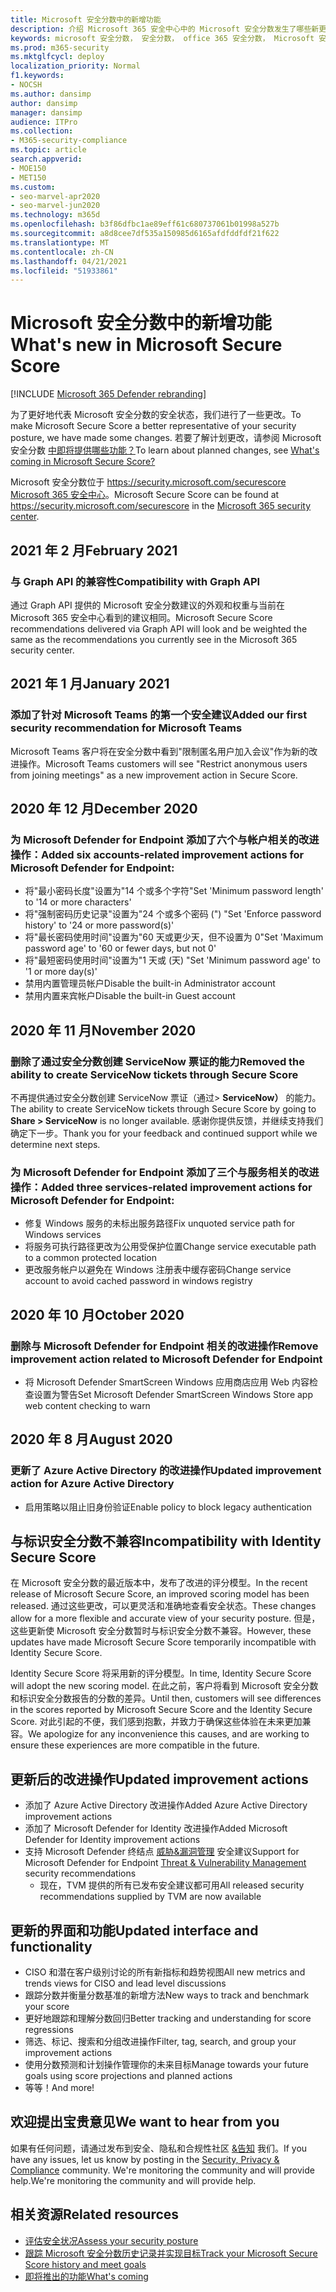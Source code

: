 ```yaml
---
title: Microsoft 安全分数中的新增功能
description: 介绍 Microsoft 365 安全中心中的 Microsoft 安全分数发生了哪些新更改。
keywords: microsoft 安全分数， 安全分数， office 365 安全分数， Microsoft 安全分数， microsoft 365 安全中心
ms.prod: m365-security
ms.mktglfcycl: deploy
localization_priority: Normal
f1.keywords:
- NOCSH
ms.author: dansimp
author: dansimp
manager: dansimp
audience: ITPro
ms.collection:
- M365-security-compliance
ms.topic: article
search.appverid:
- MOE150
- MET150
ms.custom:
- seo-marvel-apr2020
- seo-marvel-jun2020
ms.technology: m365d
ms.openlocfilehash: b3f86dfbc1ae89eff61c680737061b01998a527b
ms.sourcegitcommit: a8d8cee7df535a150985d6165afdfddfdf21f622
ms.translationtype: MT
ms.contentlocale: zh-CN
ms.lasthandoff: 04/21/2021
ms.locfileid: "51933861"
---
```

# <a name="whats-new-in-microsoft-secure-score"></a><span data-ttu-id="6828b-104">Microsoft 安全分数中的新增功能</span><span class="sxs-lookup"><span data-stu-id="6828b-104">What's new in Microsoft Secure Score</span></span>

[!INCLUDE [Microsoft 365 Defender rebranding](../includes/microsoft-defender.md)]

<span data-ttu-id="6828b-105">为了更好地代表 Microsoft 安全分数的安全状态，我们进行了一些更改。</span><span class="sxs-lookup"><span data-stu-id="6828b-105">To make Microsoft Secure Score a better representative of your security posture, we have made some changes.</span></span> <span data-ttu-id="6828b-106">若要了解计划更改，请参阅 Microsoft 安全分数 [中即将提供哪些功能？](microsoft-secure-score-whats-coming.md)</span><span class="sxs-lookup"><span data-stu-id="6828b-106">To learn about planned changes, see [What's coming in Microsoft Secure Score?](microsoft-secure-score-whats-coming.md)</span></span>

<span data-ttu-id="6828b-107">Microsoft 安全分数位于 https://security.microsoft.com/securescore [Microsoft 365 安全中心](overview-security-center.md)。</span><span class="sxs-lookup"><span data-stu-id="6828b-107">Microsoft Secure Score can be found at https://security.microsoft.com/securescore in the [Microsoft 365 security center](overview-security-center.md).</span></span>
    
## <a name="february-2021"></a><span data-ttu-id="6828b-108">2021 年 2 月</span><span class="sxs-lookup"><span data-stu-id="6828b-108">February 2021</span></span>

### <a name="compatibility-with-graph-api"></a><span data-ttu-id="6828b-109">与 Graph API 的兼容性</span><span class="sxs-lookup"><span data-stu-id="6828b-109">Compatibility with Graph API</span></span>

<span data-ttu-id="6828b-110">通过 Graph API 提供的 Microsoft 安全分数建议的外观和权重与当前在 Microsoft 365 安全中心看到的建议相同。</span><span class="sxs-lookup"><span data-stu-id="6828b-110">Microsoft Secure Score recommendations delivered via Graph API will look and be weighted the same as the recommendations you currently see in the Microsoft 365 security center.</span></span>

## <a name="january-2021"></a><span data-ttu-id="6828b-111">2021 年 1 月</span><span class="sxs-lookup"><span data-stu-id="6828b-111">January 2021</span></span>

### <a name="added-our-first-security-recommendation-for-microsoft-teams"></a><span data-ttu-id="6828b-112">添加了针对 Microsoft Teams 的第一个安全建议</span><span class="sxs-lookup"><span data-stu-id="6828b-112">Added our first security recommendation for Microsoft Teams</span></span>

<span data-ttu-id="6828b-113">Microsoft Teams 客户将在安全分数中看到"限制匿名用户加入会议"作为新的改进操作。</span><span class="sxs-lookup"><span data-stu-id="6828b-113">Microsoft Teams customers will see "Restrict anonymous users from joining meetings" as a new improvement action in Secure Score.</span></span>

## <a name="december-2020"></a><span data-ttu-id="6828b-114">2020 年 12 月</span><span class="sxs-lookup"><span data-stu-id="6828b-114">December 2020</span></span>

### <a name="added-six-accounts-related-improvement-actions-for-microsoft-defender-for-endpoint"></a><span data-ttu-id="6828b-115">为 Microsoft Defender for Endpoint 添加了六个与帐户相关的改进操作：</span><span class="sxs-lookup"><span data-stu-id="6828b-115">Added six accounts-related improvement actions for Microsoft Defender for Endpoint:</span></span>

- <span data-ttu-id="6828b-116">将"最小密码长度"设置为"14 个或多个字符"</span><span class="sxs-lookup"><span data-stu-id="6828b-116">Set 'Minimum password length' to '14 or more characters'</span></span>
- <span data-ttu-id="6828b-117">将"强制密码历史记录"设置为"24 个或多个密码 (") "</span><span class="sxs-lookup"><span data-stu-id="6828b-117">Set 'Enforce password history' to '24 or more password(s)'</span></span>
- <span data-ttu-id="6828b-118">将"最长密码使用时间"设置为"60 天或更少天，但不设置为 0"</span><span class="sxs-lookup"><span data-stu-id="6828b-118">Set 'Maximum password age' to '60 or fewer days, but not 0'</span></span>
- <span data-ttu-id="6828b-119">将"最短密码使用时间"设置为"1 天或 (天) "</span><span class="sxs-lookup"><span data-stu-id="6828b-119">Set 'Minimum password age' to '1 or more day(s)'</span></span>
- <span data-ttu-id="6828b-120">禁用内置管理员帐户</span><span class="sxs-lookup"><span data-stu-id="6828b-120">Disable the built-in Administrator account</span></span>
- <span data-ttu-id="6828b-121">禁用内置来宾帐户</span><span class="sxs-lookup"><span data-stu-id="6828b-121">Disable the built-in Guest account</span></span>

## <a name="november-2020"></a><span data-ttu-id="6828b-122">2020 年 11 月</span><span class="sxs-lookup"><span data-stu-id="6828b-122">November 2020</span></span>

### <a name="removed-the-ability-to-create-servicenow-tickets-through-secure-score"></a><span data-ttu-id="6828b-123">删除了通过安全分数创建 ServiceNow 票证的能力</span><span class="sxs-lookup"><span data-stu-id="6828b-123">Removed the ability to create ServiceNow tickets through Secure Score</span></span> 

<span data-ttu-id="6828b-124">不再提供通过安全分数创建 ServiceNow 票证（通过> **ServiceNow）** 的能力。</span><span class="sxs-lookup"><span data-stu-id="6828b-124">The ability to create ServiceNow tickets through Secure Score by going to **Share > ServiceNow** is no longer available.</span></span> <span data-ttu-id="6828b-125">感谢你提供反馈，并继续支持我们确定下一步。</span><span class="sxs-lookup"><span data-stu-id="6828b-125">Thank you for your feedback and continued support while we determine next steps.</span></span>

### <a name="added-three-services-related-improvement-actions-for-microsoft-defender-for-endpoint"></a><span data-ttu-id="6828b-126">为 Microsoft Defender for Endpoint 添加了三个与服务相关的改进操作：</span><span class="sxs-lookup"><span data-stu-id="6828b-126">Added three services-related improvement actions for Microsoft Defender for Endpoint:</span></span>

- <span data-ttu-id="6828b-127">修复 Windows 服务的未标出服务路径</span><span class="sxs-lookup"><span data-stu-id="6828b-127">Fix unquoted service path for Windows services</span></span>
- <span data-ttu-id="6828b-128">将服务可执行路径更改为公用受保护位置</span><span class="sxs-lookup"><span data-stu-id="6828b-128">Change service executable path to a common protected location</span></span>
- <span data-ttu-id="6828b-129">更改服务帐户以避免在 Windows 注册表中缓存密码</span><span class="sxs-lookup"><span data-stu-id="6828b-129">Change service account to avoid cached password in windows registry</span></span>

## <a name="october-2020"></a><span data-ttu-id="6828b-130">2020 年 10 月</span><span class="sxs-lookup"><span data-stu-id="6828b-130">October 2020</span></span>

### <a name="remove-improvement-action-related-to-microsoft-defender-for-endpoint"></a><span data-ttu-id="6828b-131">删除与 Microsoft Defender for Endpoint 相关的改进操作</span><span class="sxs-lookup"><span data-stu-id="6828b-131">Remove improvement action related to Microsoft Defender for Endpoint</span></span>

- <span data-ttu-id="6828b-132">将 Microsoft Defender SmartScreen Windows 应用商店应用 Web 内容检查设置为警告</span><span class="sxs-lookup"><span data-stu-id="6828b-132">Set Microsoft Defender SmartScreen Windows Store app web content checking to warn</span></span>

## <a name="august-2020"></a><span data-ttu-id="6828b-133">2020 年 8 月</span><span class="sxs-lookup"><span data-stu-id="6828b-133">August 2020</span></span>

### <a name="updated-improvement-action-for-azure-active-directory"></a><span data-ttu-id="6828b-134">更新了 Azure Active Directory 的改进操作</span><span class="sxs-lookup"><span data-stu-id="6828b-134">Updated improvement action for Azure Active Directory</span></span>

- <span data-ttu-id="6828b-135">启用策略以阻止旧身份验证</span><span class="sxs-lookup"><span data-stu-id="6828b-135">Enable policy to block legacy authentication</span></span>

## <a name="incompatibility-with-identity-secure-score"></a><span data-ttu-id="6828b-136">与标识安全分数不兼容</span><span class="sxs-lookup"><span data-stu-id="6828b-136">Incompatibility with Identity Secure Score</span></span>

<span data-ttu-id="6828b-137">在 Microsoft 安全分数的最近版本中，发布了改进的评分模型。</span><span class="sxs-lookup"><span data-stu-id="6828b-137">In the recent release of Microsoft Secure Score, an improved scoring model has been released.</span></span> <span data-ttu-id="6828b-138">通过这些更改，可以更灵活和准确地查看安全状态。</span><span class="sxs-lookup"><span data-stu-id="6828b-138">These changes allow for a more flexible and accurate view of your security posture.</span></span> <span data-ttu-id="6828b-139">但是，这些更新使 Microsoft 安全分数暂时与标识安全分数不兼容。</span><span class="sxs-lookup"><span data-stu-id="6828b-139">However, these updates have made Microsoft Secure Score temporarily incompatible with Identity Secure Score.</span></span>

<span data-ttu-id="6828b-140">Identity Secure Score 将采用新的评分模型。</span><span class="sxs-lookup"><span data-stu-id="6828b-140">In time, Identity Secure Score will adopt the new scoring model.</span></span> <span data-ttu-id="6828b-141">在此之前，客户将看到 Microsoft 安全分数和标识安全分数报告的分数的差异。</span><span class="sxs-lookup"><span data-stu-id="6828b-141">Until then, customers will see differences in the scores reported by Microsoft Secure Score and the Identity Secure Score.</span></span> <span data-ttu-id="6828b-142">对此引起的不便，我们感到抱歉，并致力于确保这些体验在未来更加兼容。</span><span class="sxs-lookup"><span data-stu-id="6828b-142">We apologize for any inconvenience this causes, and are working to ensure these experiences are more compatible in the future.</span></span>

## <a name="updated-improvement-actions"></a><span data-ttu-id="6828b-143">更新后的改进操作</span><span class="sxs-lookup"><span data-stu-id="6828b-143">Updated improvement actions</span></span>

- <span data-ttu-id="6828b-144">添加了 Azure Active Directory 改进操作</span><span class="sxs-lookup"><span data-stu-id="6828b-144">Added Azure Active Directory improvement actions</span></span>
- <span data-ttu-id="6828b-145">添加了 Microsoft Defender for Identity 改进操作</span><span class="sxs-lookup"><span data-stu-id="6828b-145">Added Microsoft Defender for Identity improvement actions</span></span>
- <span data-ttu-id="6828b-146">支持 Microsoft Defender 终结点 [威胁&漏洞管理](/windows/security/threat-protection/microsoft-defender-atp/next-gen-threat-and-vuln-mgt) 安全建议</span><span class="sxs-lookup"><span data-stu-id="6828b-146">Support for Microsoft Defender for Endpoint [Threat & Vulnerability Management](/windows/security/threat-protection/microsoft-defender-atp/next-gen-threat-and-vuln-mgt) security recommendations</span></span>
    - <span data-ttu-id="6828b-147">现在，TVM 提供的所有已发布安全建议都可用</span><span class="sxs-lookup"><span data-stu-id="6828b-147">All released security recommendations supplied by TVM are now available</span></span>

## <a name="updated-interface-and-functionality"></a><span data-ttu-id="6828b-148">更新的界面和功能</span><span class="sxs-lookup"><span data-stu-id="6828b-148">Updated interface and functionality</span></span>

* <span data-ttu-id="6828b-149">CISO 和潜在客户级别讨论的所有新指标和趋势视图</span><span class="sxs-lookup"><span data-stu-id="6828b-149">All new metrics and trends views for CISO and lead level discussions</span></span>
* <span data-ttu-id="6828b-150">跟踪分数并衡量分数基准的新增方法</span><span class="sxs-lookup"><span data-stu-id="6828b-150">New ways to track and benchmark your score</span></span>
* <span data-ttu-id="6828b-151">更好地跟踪和理解分数回归</span><span class="sxs-lookup"><span data-stu-id="6828b-151">Better tracking and understanding for score regressions</span></span>
* <span data-ttu-id="6828b-152">筛选、标记、搜索和分组改进操作</span><span class="sxs-lookup"><span data-stu-id="6828b-152">Filter, tag, search, and group your improvement actions</span></span>
* <span data-ttu-id="6828b-153">使用分数预测和计划操作管理你的未来目标</span><span class="sxs-lookup"><span data-stu-id="6828b-153">Manage towards your future goals using score projections and planned actions</span></span>
* <span data-ttu-id="6828b-154">等等！</span><span class="sxs-lookup"><span data-stu-id="6828b-154">And more!</span></span>

## <a name="we-want-to-hear-from-you"></a><span data-ttu-id="6828b-155">欢迎提出宝贵意见</span><span class="sxs-lookup"><span data-stu-id="6828b-155">We want to hear from you</span></span>

<span data-ttu-id="6828b-156">如果有任何问题，请通过发布到安全、隐私和合规性社区 [&告知](https://techcommunity.microsoft.com/t5/Security-Privacy-Compliance/bd-p/security_privacy) 我们。</span><span class="sxs-lookup"><span data-stu-id="6828b-156">If you have any issues, let us know by posting in the [Security, Privacy & Compliance](https://techcommunity.microsoft.com/t5/Security-Privacy-Compliance/bd-p/security_privacy) community.</span></span> <span data-ttu-id="6828b-157">We're monitoring the community and will provide help.</span><span class="sxs-lookup"><span data-stu-id="6828b-157">We're monitoring the community and will provide help.</span></span>

## <a name="related-resources"></a><span data-ttu-id="6828b-158">相关资源</span><span class="sxs-lookup"><span data-stu-id="6828b-158">Related resources</span></span>

- [<span data-ttu-id="6828b-159">评估安全状况</span><span class="sxs-lookup"><span data-stu-id="6828b-159">Assess your security posture</span></span>](microsoft-secure-score-improvement-actions.md)
- [<span data-ttu-id="6828b-160">跟踪 Microsoft 安全分数历史记录并实现目标</span><span class="sxs-lookup"><span data-stu-id="6828b-160">Track your Microsoft Secure Score history and meet goals</span></span>](microsoft-secure-score-history-metrics-trends.md)
- [<span data-ttu-id="6828b-161">即将推出的功能</span><span class="sxs-lookup"><span data-stu-id="6828b-161">What's coming</span></span>](microsoft-secure-score-whats-coming.md)